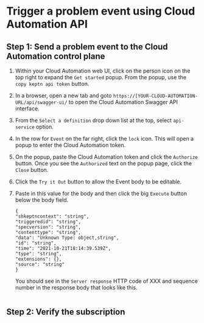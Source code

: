 # Trigger a problem event using Cloud Automation API

## Step 1: Send a problem event to the Cloud Automation control plane

1. Within your Cloud Automation web UI, click on the person icon on the top right to expand the `Get started` popup.  From the popup, use the `copy keptn api token` button.

1. In a browser, open a new tab and goto `https://[YOUR-CLOUD-AUTOMATION-URL/api/swagger-ui/` to open the Cloud Automation Swagger API interface.

1. From the `Select a definition` drop down list at the top, select `api-service` option.

1. In the row for `Event` on the far right, click the `lock` icon.  This will open a popup to enter the Cloud Automation token.  

1. On the popup, paste the Cloud Automation token and click the `Authorize` button.  Once you see the `Authorized` text on the popup page, click the `Close` button. 

1. Click the `Try it Out` button to allow the Event body to be editable.

1. Paste in this value for the body and then click the big `Execute` button below the body field.

    ```
    {
    "shkeptncontext": "string",
    "triggeredid": "string",
    "specversion": "string",
    "contenttype": "string",
    "data": "Unknown Type: object,string",
    "id": "string",
    "time": "2021-10-21T18:14:39.539Z",
    "type": "string",
    "extensions": {},
    "source": "string"
    }
    ```

    You should see in the `Server response` HTTP code of XXX and sequence number in the response body that looks like this.

    ```
    ```

## Step 2: Verify the subscription
